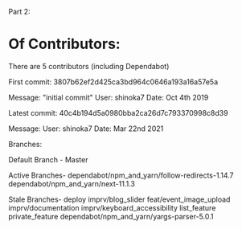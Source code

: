 
Part 2:

# Of Contributors:
There are 5 contributors (including Dependabot)

First commit: 3807b62ef2d425ca3bd964c0646a193a16a57e5a

Message: "initial commit"
User: shinoka7
Date: Oct 4th 2019

Latest commit:
40c4b194d5a0980bba2ca26d7c793370998c8d39

Message: 
User: shinoka7
Date: Mar 22nd 2021


Branches:

Default Branch -
Master

Active Branches-
dependabot/npm_and_yarn/follow-redirects-1.14.7
dependabot/npm_and_yarn/next-11.1.3

Stale Branches-
deploy
imprv/blog_slider
feat/event_image_upload
imprv/documentation
imprv/keyboard_accessibility
list_feature
private_feature
dependabot/npm_and_yarn/yargs-parser-5.0.1